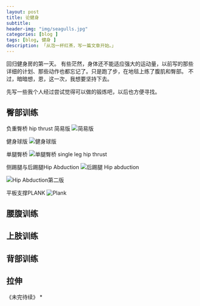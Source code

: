 ```yaml
---  
layout: post  
title: 论健身
subtitle: 
header-img: "img/seagulls.jpg"
categories: [blog ]  
tags: [blog, 健身 ]
description: 「从泡一杯红茶，写一篇文章开始。」  
---  
```

回归健身房的第一天。
有些茫然，身体还不能适应强大的运动量，以前写的那些详细的计划、那些动作也都忘记了。只是跑了步，在地毯上练了腹肌和臀部。
不过，暗暗想，恩，这一次，我想要坚持下去。

先写一些我个人经过尝试觉得可以做的锻炼吧，以后也方便寻找。

## 臀部训练

负重臀桥 hip thrust
简易版
![简易版](https://www.t-nation.com/img/photos/2013/13-798-03/03.jpg)

健身球版
![健身球版](https://i.ytimg.com/vi/WRvvsE3LURE/maxresdefault.jpg)

单腿臀桥
![单腿臀桥 single leg hip thrust](https://www.bodyrock.tv/wp-content/uploads/2016/02/Single-Leg-Bridge.jpg)

侧踢腿与后踢腿Hip Abduction
![后踢腿 Hip abduction](http://www.nasm.org/images/default-source/the-training-edge-magazine/Jan-Feb-2015/side-plank-with-hip-abduction.jpg?sfvrsn=2)

![Hip Abduction第二版](http://cloud2.golfloopy.com/wp-content/uploads/2013/10/Hip-Abduction-Hands-and-Knees-Exercise.jpg)

平板支撑PLANK
![Plank](http://www.womenshealthmag.com/sites/womenshealthmag.com/files/images/0906-plank.jpg)

## 腰腹训练

## 上肢训练

## 背部训练

## 拉伸

《未完待续》 
*